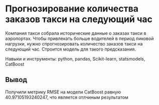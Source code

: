 # Прогнозирование количества заказов такси на следующий час

Компания такси собрала исторические данные о заказах такси в аэропортах. Чтобы привлекать больше водителей в период пиковой нагрузки, нужно спрогнозировать количество заказов такси на следующий час. Строится модель для такого предсказания.

Навыки и инструменты: python, pandas, Scikit-learn, statsmodels, CatBoost

## Вывод

Получили метрику RMSE на модели CatBoost равную 40.97105193240247, что является отлчиным результатом
